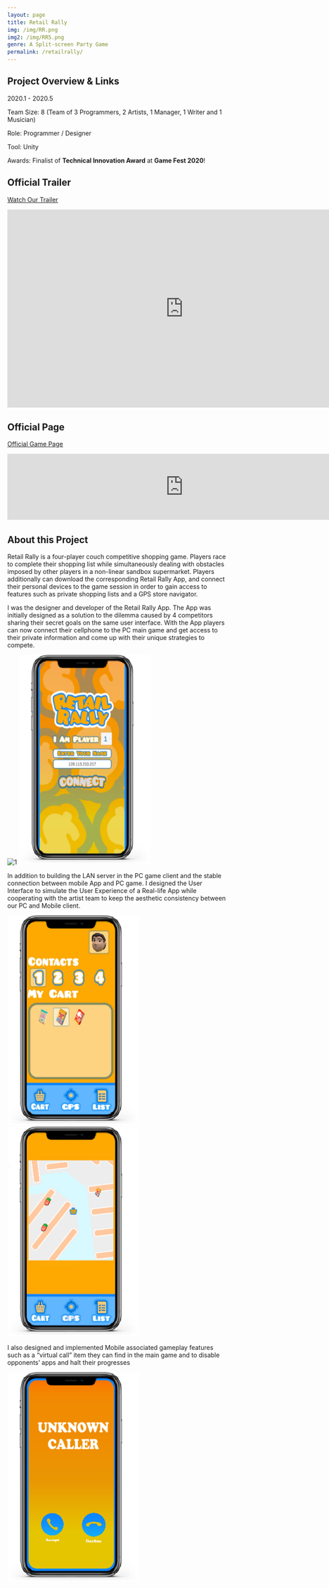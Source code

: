 ```yaml
---
layout: page
title: Retail Rally
img: /img/RR.png
img2: /img/RR5.png
genre: A Split-screen Party Game
permalink: /retailrally/
---
```




## Project Overview & Links

2020.1 - 2020.5

Team Size: 8 (Team of 3 Programmers, 2 Artists, 1 Manager, 1 Writer and 1 Musician)

Role: Programmer / Designer

Tool: Unity

Awards: Finalist of **Technical Innovation Award** at **Game Fest 2020**!

## Official Trailer

[Watch Our Trailer](https://www.youtube.com/watch?v=W1Cj8eSM-Xg)

<iframe width="800" height="450" src="https://www.youtube.com/embed/W1Cj8eSM-Xg" frameborder="0" allow="accelerometer; autoplay; clipboard-write; encrypted-media; gyroscope; picture-in-picture" allowfullscreen></iframe>


## Official Page

[Official Game Page](https://hipoot.itch.io/retail-rally)

<div class="w3-container w3-center">
    <iframe src="https://itch.io/embed/597634" width="800" frameborder="0"><a href="https://hipoot.itch.io/retail-rally">Retail Rally</a></iframe>
</div>

## About this Project

Retail Rally is a four-player couch competitive shopping game. Players race to complete their shopping list while simultaneously dealing with obstacles imposed by other players in a non-linear sandbox supermarket. Players additionally can download the corresponding Retail Rally App, and connect their personal devices to the game session in order to gain access to features such as private shopping lists and a GPS store navigator.

I was the designer and developer of the Retail Rally App. The App was initially designed as a solution to the dilemma caused by 4 competitors sharing their secret goals on the same user interface. With the App players can now connect their cellphone to the PC main game and get access to their private information and come up with their unique strategies to compete.

<div class="w3-container w3-center">
    <img src="/img/RR2.png" alt="1" class="center" width="800"/>
    <img src="/img/RR3.png" alt="1" class="center" width="300"/>
</div>

In addition to building the LAN server in the PC game client and the stable connection between mobile App and PC game. I designed the User Interface to simulate the User Experience of a Real-life App while cooperating with the artist team to keep the aesthetic consistency between our PC and Mobile client. 

<div class="w3-container w3-center">
    <img src="/img/RR4.png" alt="1" class="center" width="300"/>
    <img src="/img/RR5.png" alt="1" class="center" width="300"/>
</div>

I also designed and implemented Mobile associated gameplay features such as a “virtual call” item they can find in the main game and to disable opponents’ apps and halt their progresses

<div class="w3-container w3-center">
    <img src="/img/RR6.png" alt="1" class="center" width="300"/>
</div>

